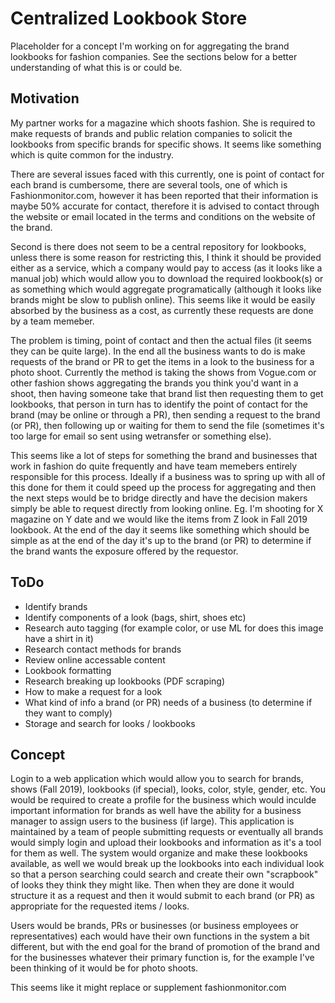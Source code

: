 # Centralized Lookbook Store
Placeholder for a concept I'm working on for aggregating the brand lookbooks for fashion companies. See the sections below for a better understanding of what this is or could be.

## Motivation
My partner works for a magazine which shoots fashion. She is required to make requests of brands and public relation companies to solicit the lookbooks from specific brands for specific shows. It seems like something which is quite common for the industry. 

There are several issues faced with this currently, one is point of contact for each brand is cumbersome, there are several tools, one of which is Fashionmonitor.com, however it has been reported that their information is maybe 50% accurate for contact, therefore it is advised to contact through the website or email located in the terms and conditions on the website of the brand.

Second is there does not seem to be a central repository for lookbooks, unless there is some reason for restricting this, I think it should be provided either as a service, which a company would pay to access (as it looks like a manual job) which would allow you to download the required lookbook(s) or as something which would aggregate programatically (although it looks like brands might be slow to publish online). This seems like it would be easily absorbed by the business as a cost, as currently these requests are done by a team memeber.

The problem is timing, point of contact and then the actual files (it seems they can be quite large). In the end all the business wants to do is make requests of the brand or PR to get the items in a look to the business for a photo shoot. Currently the method is taking the shows from Vogue.com or other fashion shows aggregating the brands you think you'd want in a shoot, then having someone take that brand list then requesting them to get lookbooks, that person in turn has to identify the point of contact for the brand (may be online or through a PR), then sending a request to the brand (or PR), then following up or waiting for them to send the file (sometimes it's too large for email so sent using wetransfer or something else).

This seems like a lot of steps for something the brand and businesses that work in fashion do quite frequently and have team memebers entirely responsible for this process. Ideally if a business was to spring up with all of this done for them it could speed up the process for aggregating and then the next steps would be to bridge directly and have the decision makers simply be able to request directly from looking online. Eg. I'm shooting for X magazine on Y date and we would like the items from Z look in Fall 2019 lookbook. At the end of the day it seems like something which should be simple as at the end of the day it's up to the brand (or PR) to determine if the brand wants the exposure offered by the requestor.

## ToDo
- Identify brands
- Identify components of a look (bags, shirt, shoes etc)
- Research auto tagging (for example color, or use ML for does this image have a shirt in it)
- Research contact methods for brands
- Review online accessable content
- Lookbook formatting
- Research breaking up lookbooks (PDF scraping)
- How to make a request for a look
- What kind of info a brand (or PR) needs of a business (to determine if they want to comply)
- Storage and search for looks / lookbooks

## Concept
Login to a web application which would allow you to search for brands, shows (Fall 2019), lookbooks (if special), looks, color, style, gender, etc. You would be required to create a profile for the business which would inculde important information for brands as well have the ability for a business manager to assign users to the business (if large). This application is maintained by a team of people submitting requests or eventually all brands would simply login and upload their lookbooks and information as it's a tool for them as well. The system would organize and make these lookbooks available, as well we would break up the lookbooks into each individual look so that a person searching could search and create their own "scrapbook" of looks they think they might like. Then when they are done it would structure it as a request and then it would submit to each brand (or PR) as appropriate for the requested items / looks.

Users would be brands, PRs or businesses (or business employees or representatives) each would have their own functions in the system a bit different, but with the end goal for the brand of promotion of the brand and for the businesses whatever their primary function is, for the example I've been thinking of it would be for photo shoots.

This seems like it might replace or supplement fashionmonitor.com
